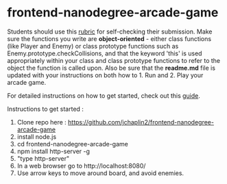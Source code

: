 frontend-nanodegree-arcade-game
===============================

Students should use this [rubric](https://review.udacity.com/#!/projects/2696458597/rubric) for self-checking their submission. Make sure the functions you write are **object-oriented** - either class functions (like Player and Enemy) or class prototype functions such as Enemy.prototype.checkCollisions, and that the keyword 'this' is used appropriately within your class and class prototype functions to refer to the object the function is called upon. Also be sure that the **readme.md** file is updated with your instructions on both how to 1. Run and 2. Play your arcade game.

For detailed instructions on how to get started, check out this [guide](https://docs.google.com/document/d/1v01aScPjSWCCWQLIpFqvg3-vXLH2e8_SZQKC8jNO0Dc/pub?embedded=true).


Instructions to get started : 

1. Clone repo here : https://github.com/jchaplin2/frontend-nanodegree-arcade-game
2. install node.js
3. cd frontend-nanodegree-arcade-game
4. npm install http-server -g
5. "type http-server"
6. In a web browser go to http://localhost:8080/
7. Use arrow keys to move around board, and avoid enemies.